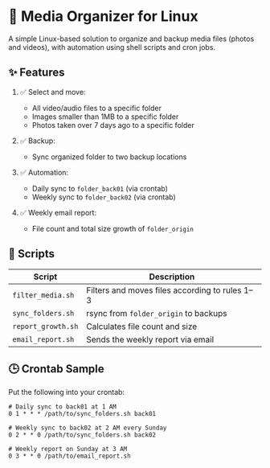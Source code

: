 
# 📂 Media Organizer for Linux
A simple Linux-based solution to organize and backup media files (photos and videos), with automation using shell scripts and cron jobs.

## ✨ Features

1. ✅ Select and move:
   - All video/audio files to a specific folder
   - Images smaller than 1MB to a specific folder
   - Photos taken over 7 days ago to a specific folder

2. ✅ Backup:
   - Sync organized folder to two backup locations

3. ✅ Automation:
   - Daily sync to `folder_back01` (via crontab)
   - Weekly sync to `folder_back02` (via crontab)

4. ✅ Weekly email report:
   - File count and total size growth of `folder_origin`

## 🔧 Scripts

| Script | Description |
|--------|-------------|
| `filter_media.sh` | Filters and moves files according to rules 1–3 |
| `sync_folders.sh` | rsync from `folder_origin` to backups |
| `report_growth.sh` | Calculates file count and size |
| `email_report.sh` | Sends the weekly report via email |

## 🕒 Crontab Sample

Put the following into your crontab:

```cron
# Daily sync to back01 at 1 AM
0 1 * * * /path/to/sync_folders.sh back01

# Weekly sync to back02 at 2 AM every Sunday
0 2 * * 0 /path/to/sync_folders.sh back02

# Weekly report on Sunday at 3 AM
0 3 * * 0 /path/to/email_report.sh
